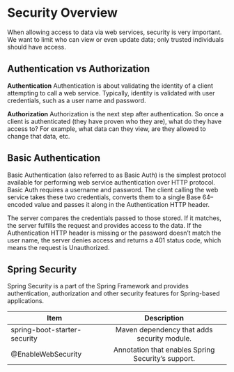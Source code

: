 # Security Overview
When allowing access to data via web services, security is very important. We want to limit who can view or even update data; only trusted individuals should have access.

## Authentication vs Authorization
__Authentication__
Authentication is about validating the identity of a client attempting to call a web service. Typically, identity is validated with user credentials, such as a user name and password.

__Authorization__
Authorization is the next step after authentication. So once a client is authenticated (they have proven who they are), what do they have access to? For example, what data can they view, are they allowed to change that data, etc.

## Basic Authentication
Basic Authentication (also referred to as Basic Auth) is the simplest protocol available for performing web service authentication over HTTP protocol. Basic Auth requires a username and password. The client calling the web service takes these two credentials, converts them to a single Base 64–encoded value and passes it along in the Authentication HTTP header.

The server compares the credentials passed to those stored. If it matches, the server fulfills the request and provides access to the data. If the Authentication HTTP header is missing or the password doesn’t match the user name, the server denies access and returns a 401 status code, which means the request is Unauthorized.

## Spring Security 
Spring Security is a part of the Spring Framework and provides authentication, authorization and other security features for Spring-based applications.

| Item          | Description   | 
| ------------- |:-------------:| 
| spring-boot-starter-security	| Maven dependency that adds security module.|
| @EnableWebSecurity	| Annotation that enables Spring Security’s support. |
